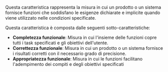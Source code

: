 Questa caratteristica rappresenta la misura in cui un prodotto o un sistema fornisce funzioni che soddisfano le esigenze dichiarate e implicite quando viene utilizzato nelle condizioni specificate.

Questa caratteristica è composta dalle seguenti sotto-caratteristiche:
- **Completezza funzionale**: Misura in cui l'insieme delle funzioni copre tutti i task specificati e gli obiettivi dell'utente.
- **Correttezza funzionale**: Misura in cui un prodotto o un sistema fornisce i risultati corretti con il necessario grado di precisione.
- **Appropriatezza funzionale**: Misura in cui le funzioni facilitano l'adempimento dei compiti e degli obiettivi specificati